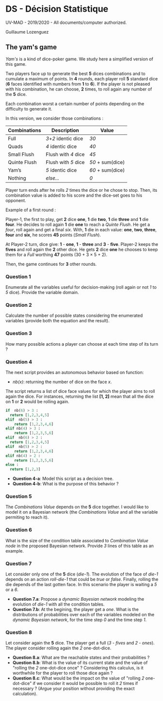 # DS - Décision Statistique

UV-MAD - 2019/2020 - All documents/computer authorized.

Guillaume Lozenguez

## The yam's game

*Yam's* is a kind of dice-poker game.
We study here a simplified version of this game.

Two players face up to generate the best **5** dices combinations and to cumulate a maximum of points.
In **4** rounds, each player roll **5** standard dice (**6** faces identified with numbers from **1** to **6**).
If the player is not pleased with his combination, he can choose, **2** times, to roll again any number of the **5** dice.

Each combination worst a certain number of points depending on the difficulty to generate it.

In this version, we consider those combinations :

Combinations | Description | Value
-------------|-------------|-----------
Full         | *3*+*2* identic dice | *30*
Quads        | *4* identic dice     | *40*
Small Flush  | Flush with *4* dice  | *45*
Quinte Flush | Flush with *5* dice  | *50* + sum(dice)
Yam’s        | *5* identic dice     | *60* + sum(dice)
Nothing      | *else...*            | *0*

Player turn ends after he rolls *2* times the dice or he chose to stop. Then, its combination value is added to his score and the dice-set goes to his opponent.

Example of a first round :

Player-1, the first to play, get **2** dice **one**, **1** die **two**, **1** die **three** and **1** die **four**. He decides to roll again **1** die **one** to reach a *Quinte Flush*.
He get a *four*, roll again and get a final *six*.
With, **1** die in each value: **one**, **two**, **three**, **four** and **six**, he scores **45** points (*Small Flush*).

At Player-2 turn, dice give: **1** - **one**, **1** - **three** and **3** - **five**.
Player-2 keeps the **fives** and roll again the **2** other dice.
He gets **2** dice **one** he chooses to keep them for a *Full* worthing **47** points (30 + 3 × 5 + 2).

Then, the game continues for **3** other rounds.

### Question 1

Enumerate all the variables useful for decision-making (roll again or not *1* to *5* dice). Provide the variable domain.

### Question 2

Calculate the number of possible states considering the enumerated variables (provide both the equation and the result).

### Question 3

How many possible actions a player can choose at each time step of its turn ?

### Question 4

The next script provides an autonomous behavior based on function:

- *nb(x)*: returning the number of dice on the face *x*.

The script returns a list of dice face values for which the player aims to roll again the dice.
For instances, returning the list **[1, 2]** mean that all the dice on **1** or **2** would be rolling again.

```python
if  nb(6) > 3 :
  return [1,2,3,4,5]
elif  nb(5) > 3 :
    return [1,2,3,4,6]
elif nb(4) > 3 :
    return [1,2,3,5,6]
elif  nb(6) > 2 :
  return [1,2,3,4,5]
elif  nb(5) > 2 :
    return [1,2,3,4,6]
elif nb(4) > 2 :
    return [1,2,3,5,6]
else :
  return [1,2,3]
```

- **Question 4-a**: Model this script as a decision tree.
- **Question 4-b**: What is the purpose of this behavior ?

### Question 5

The *Combinations Value* depends on the **5** dice together. I would like to model it on a Bayesian network (the *Combinations Value* and all the variable permiting to reach it).

### Question 6

What is the size of the condition table associated to *Combination Value node* in the proposed Bayesian network. Provide *3* lines of this table as an example.

### Question 7

Let consider only one of the **5** dice (*die-1*). The evolution of the face of *die-1* depends on an action *roll-die-1* that could be *true* or *false*. Finally, rolling the die depends of the last gotten face.
In this scenario the player is waiting a *5* or a *6*.

- **Question 7.a**: Propose a *dynamic Bayesian network* modeling the evolution of *die-1* with all the condition tables.
- **Question 7.b**: At the begining, the player get a *one*. What is the distributions of probabilities over each of the variables modeled on the *dynamic Bayesian network*, for the time step *0* and the time step *1*.

### Question 8

Let consider again the **5** dice. The player get a full (*3* - *fives* and *2* - *ones*).
The player consider rolling again the *2* one-dot-dice.

- **Question 8.a**: What are the reachable states and their probabilities ?
- **Question 8.b**: What is the value of its current state and the value of "rolling the *2* one-dot-dice once" ? Considering this calculus, is it worthwhile for the player to roll those dice again ?
- **Question 8.c**: What would be the impact on the value of "rolling *2* one-dot-dice" if we consider it would be possible to roll it *2* times if necessary ? (Argue your position without providing the exact calculation).
